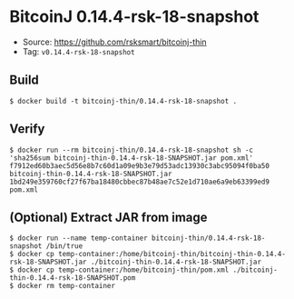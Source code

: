 # BitcoinJ 0.14.4-rsk-18-snapshot

* Source: https://github.com/rsksmart/bitcoinj-thin
* Tag: `v0.14.4-rsk-18-snapshot`

## Build

```
$ docker build -t bitcoinj-thin/0.14.4-rsk-18-snapshot .
```

## Verify

```
$ docker run --rm bitcoinj-thin/0.14.4-rsk-18-snapshot sh -c 'sha256sum bitcoinj-thin-0.14.4-rsk-18-SNAPSHOT.jar pom.xml'
f7912ed60b3aec5d56e8b7c60d1a09e9b3e79d53adc13930c3abc95094f0ba50  bitcoinj-thin-0.14.4-rsk-18-SNAPSHOT.jar
1bd249e359760cf27f67ba18480cbbec87b48ae7c52e1d710ae6a9eb63399ed9  pom.xml
```

## (Optional) Extract JAR from image

```
$ docker run --name temp-container bitcoinj-thin/0.14.4-rsk-18-snapshot /bin/true
$ docker cp temp-container:/home/bitcoinj-thin/bitcoinj-thin-0.14.4-rsk-18-SNAPSHOT.jar ./bitcoinj-thin-0.14.4-rsk-18-SNAPSHOT.jar
$ docker cp temp-container:/home/bitcoinj-thin/pom.xml ./bitcoinj-thin-0.14.4-rsk-18-SNAPSHOT.pom
$ docker rm temp-container
```
